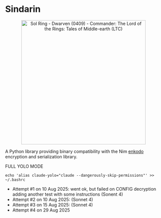# Sindarin

<div align="center">
  <img src="https://tcgplayer-cdn.tcgplayer.com/product/488291_in_1000x1000.jpg" width="400" alt="Sol Ring - Dwarven (0409) - Commander: The Lord of the Rings: Tales of Middle-earth (LTC)">
</div>

A Python library providing binary compatibility with the Nim [enkodo](https://github.com/hortinstein/enkodo) encryption and serialization library.

FULL YOLO MODE
```
echo 'alias claude-yolo="claude --dangerously-skip-permissions"' >> ~/.bashrc
```

- Attempt #1 on 10 Aug 2025: went ok, but failed on CONFIG decryption adding another test with some instructions (Sonent 4)
- Attempt #2 on 10 Aug 2025: (Sonnet 4)
- Attempt #3 on 15 Aug 2025: (Sonnet 4)
- Attempt #4 on 29 Aug 2025 
